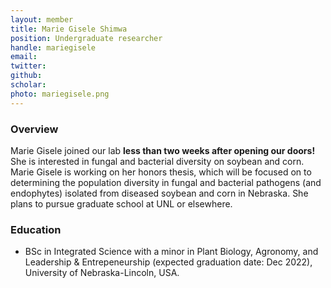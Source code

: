 ```yaml
---
layout: member
title: Marie Gisele Shimwa
position: Undergraduate researcher
handle: mariegisele
email: 
twitter:
github:
scholar: 
photo: mariegisele.png
---
```


### Overview
Marie Gisele joined our lab **less than two weeks after opening our doors!** She is interested in fungal and bacterial diversity on soybean and corn. Marie Gisele is working on her honors thesis, which will be focused on to determining the population diversity in fungal and bacterial pathogens (and endophytes) isolated from diseased soybean and corn in Nebraska. She plans to pursue graduate school at UNL or elsewhere.

### Education
- BSc in Integrated Science with a minor in Plant Biology, Agronomy, and Leadership & Entrepeneurship (expected graduation date: Dec 2022), University of Nebraska-Lincoln, USA.
